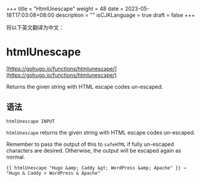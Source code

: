 +++
title = "HtmlUnescape"
weight = 48
date = 2023-05-18T17:03:08+08:00
description = ""
isCJKLanguage = true
draft = false
+++

将以下英文翻译为中文：
# htmlUnescape

[https://gohugo.io/functions/htmlunescape/](https://gohugo.io/functions/htmlunescape/)

Returns the given string with HTML escape codes un-escaped.

## 语法

```
htmlUnescape INPUT
```

`htmlUnescape` returns the given string with HTML escape codes un-escaped.

Remember to pass the output of this to `safeHTML` if fully un-escaped characters are desired. Otherwise, the output will be escaped again as normal.

```go-html-template
{{ htmlUnescape "Hugo &amp; Caddy &gt; WordPress &amp; Apache" }} → "Hugo & Caddy > WordPress & Apache"
```
